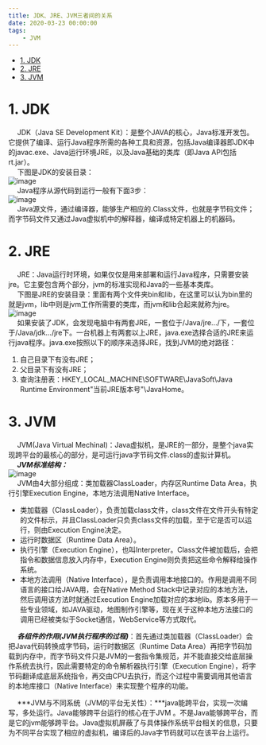 ```yaml
---
title: JDK、JRE、JVM三者间的关系
date: 2020-03-23 00:00:00
tags:
    - JVM
---
```

- [1. JDK](#1-jdk)
- [2. JRE](#2-jre)
- [3. JVM](#3-jvm)

# 1. JDK  
&emsp; JDK（Java SE Development Kit）：是整个JAVA的核心，Java标准开发包。它提供了编译、运行Java程序所需的各种工具和资源，包括Java编译器即JDK中的javac.exe、Java运行环境JRE，以及Java基础的类库（即Java API包括rt.jar）。  
&emsp; 下图是JDK的安装目录：  
![image](https://gitee.com/wt1814/pic-host/raw/master/images/java/JVM/JVM-1.png)  
&emsp; Java程序从源代码到运行一般有下面3步：  
![image](https://gitee.com/wt1814/pic-host/raw/master/images/java/JVM/JVM-2.png)  
&emsp; Java源文件，通过编译器，能够生产相应的.Class文件，也就是字节码文件；而字节码文件又通过Java虚拟机中的解释器，编译成特定机器上的机器码。  

# 2. JRE  
&emsp; JRE：Java运行时环境，如果仅仅是用来部署和运行Java程序，只需要安装jre。它主要包含两个部分，jvm的标准实现和Java的一些基本类库。  
&emsp; 下图是JRE的安装目录：里面有两个文件夹bin和lib，在这里可以认为bin里的就是jvm，lib中则是jvm工作所需要的类库，而jvm和lib合起来就称为jre。  
![image](https://gitee.com/wt1814/pic-host/raw/master/images/java/JVM/JVM-3.png)  
&emsp; 如果安装了JDK，会发现电脑中有两套JRE，一套位于/Java/jre.../下，一套位于/Java/jdk.../jre下。一台机器上有两套以上JRE，java.exe选择合适的JRE来运行java程序。java.exe按照以下的顺序来选择JRE，找到JVM的绝对路径：  
1. 自己目录下有没有JRE；  
2. 父目录下有没有JRE；  
3. 查询注册表：HKEY_LOCAL_MACHINE\SOFTWARE\JavaSoft\Java Runtime Environment\"当前JRE版本号"\JavaHome。  

# 3. JVM  
&emsp; JVM(Java Virtual Mechinal)：Java虚拟机，是JRE的一部分，是整个java实现跨平台的最核心的部分，是可运行java字节码文件.class的虚拟计算机。  
&emsp; ***JVM标准结构：***  
![image](https://gitee.com/wt1814/pic-host/raw/master/images/java/JVM/JVM-4.png)  
&emsp; JVM由4大部分组成：类加载器ClassLoader，内存区Runtime Data Area，执行引擎Execution Engine，本地方法调用Native Interface。  
* 类加载器（ClassLoader），负责加载class文件，class文件在文件开头有特定的文件标示，并且ClassLoader只负责class文件的加载，至于它是否可以运行，则由Execution Engine决定。  
* 运行时数据区（Runtime Data Area）。  
* 执行引擎（Execution Engine），也叫Interpreter。Class文件被加载后，会把指令和数据信息放入内存中，Execution Engine则负责把这些命令解释给操作系统。  
* 本地方法调用（Native Interface），是负责调用本地接口的。作用是调用不同语言的接口给JAVA用，会在Native Method Stack中记录对应的本地方法，然后调用该方法时就通过Execution Engine加载对应的本地lib。原本多用于一些专业领域，如JAVA驱动，地图制作引擎等，现在关于这种本地方法接口的调用已经被类似于Socket通信，WebService等方式取代。  
  
&emsp; ***各组件的作用(JVM执行程序的过程)***：首先通过类加载器（ClassLoader）会把Java代码转换成字节码，运行时数据区（Runtime Data Area）再把字节码加载到内存中，而字节码文件只是JVM的一套指令集规范，并不能直接交给底层操作系统去执行，因此需要特定的命令解析器执行引擎（Execution Engine），将字节码翻译成底层系统指令，再交由CPU去执行，而这个过程中需要调用其他语言的本地库接口（Native Interface）来实现整个程序的功能。  

&emsp; ***JVM与不同系统（JVM的平台无关性）：***java能跨平台，实现一次编写，多处运行。Java能够跨平台运行的核心在于JVM 。不是Java能够跨平台，而是它的jvm能够跨平台。Java虚拟机屏蔽了与具体操作系统平台相关的信息，只要为不同平台实现了相应的虚拟机，编译后的Java字节码就可以在该平台上运行。  
